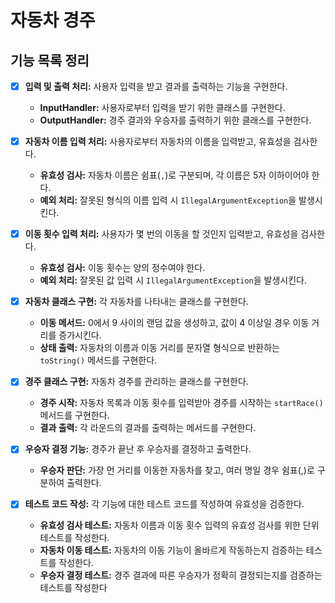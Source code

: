 # 자동차 경주

## 기능 목록 정리
- [x]  **입력 및 출력 처리:** 사용자 입력을 받고 결과를 출력하는 기능을 구현한다.
    - **InputHandler:** 사용자로부터 입력을 받기 위한 클래스를 구현한다.
    - **OutputHandler:** 경주 결과와 우승자를 출력하기 위한 클래스를 구현한다.
- [x]  **자동차 이름 입력 처리:** 사용자로부터 자동차의 이름을 입력받고, 유효성을 검사한다.
    - **유효성 검사:** 자동차 이름은 쉼표(`,`)로 구분되며, 각 이름은 5자 이하이어야 한다.
    - **예외 처리:** 잘못된 형식의 이름 입력 시 `IllegalArgumentException`을 발생시킨다.
- [x]  **이동 횟수 입력 처리:** 사용자가 몇 번의 이동을 할 것인지 입력받고, 유효성을 검사한다.
    - **유효성 검사:** 이동 횟수는 양의 정수여야 한다.
    - **예외 처리:** 잘못된 값 입력 시 `IllegalArgumentException`을 발생시킨다.
- [x]  **자동차 클래스 구현:** 각 자동차를 나타내는 클래스를 구현한다.
    - **이동 메서드:** 0에서 9 사이의 랜덤 값을 생성하고, 값이 4 이상일 경우 이동 거리를 증가시킨다.
    - **상태 출력:** 자동차의 이름과 이동 거리를 문자열 형식으로 반환하는 `toString()` 메서드를 구현한다.
- [x]  **경주 클래스 구현:** 자동차 경주를 관리하는 클래스를 구현한다.
    - **경주 시작:** 자동차 목록과 이동 횟수를 입력받아 경주를 시작하는 `startRace()` 메서드를 구현한다.
    - **결과 출력:** 각 라운드의 결과를 출력하는 메서드를 구현한다.
- [x]  **우승자 결정 기능:** 경주가 끝난 후 우승자를 결정하고 출력한다.
    - **우승자 판단:** 가장 먼 거리를 이동한 자동차를 찾고, 여러 명일 경우 쉼표(,)로 구분하여 출력한다.
- [x] **테스트 코드 작성:** 각 기능에 대한 테스트 코드를 작성하여 유효성을 검증한다.

  - **유효성 검사 테스트:** 자동차 이름과 이동 횟수 입력의 유효성 검사를 위한 단위 테스트를 작성한다.
  - **자동차 이동 테스트:** 자동차의 이동 기능이 올바르게 작동하는지 검증하는 테스트를 작성한다.
  - **우승자 결정 테스트:** 경주 결과에 따른 우승자가 정확히 결정되는지를 검증하는 테스트를 작성한다
